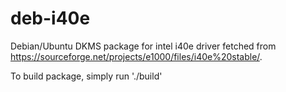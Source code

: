 # deb-i40e

Debian/Ubuntu DKMS package for intel i40e driver fetched from
<https://sourceforge.net/projects/e1000/files/i40e%20stable/>.

To build package, simply run './build'
